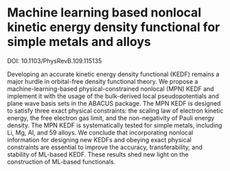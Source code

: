 # Machine learning based nonlocal kinetic energy density functional for simple metals and alloys

DOI: 10.1103/PhysRevB.109.115135

Developing an accurate kinetic energy density functional (KEDF) remains a major hurdle in orbital-free density functional theory. We propose a machine-learning-based physical-constrained nonlocal (MPN) KEDF and implement it with the usage of the bulk-derived local pseudopotentials and plane wave basis sets in the ABACUS package. The MPN KEDF is designed to satisfy three exact physical constraints: the scaling law of electron kinetic energy, the free electron gas limit, and the non-negativity of Pauli energy density. The MPN KEDF is systematically tested for simple metals, including Li, Mg, Al, and 59 alloys. We conclude that incorporating nonlocal information for designing new KEDFs and obeying exact physical constraints are essential to improve the accuracy, transferability, and stability of ML-based KEDF. These results shed new light on the construction of ML-based functionals.

